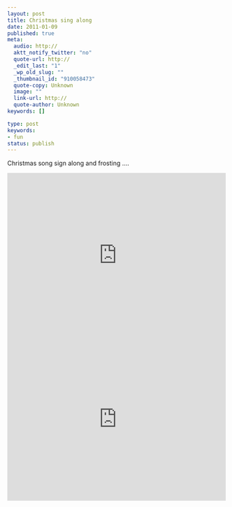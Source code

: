 ```yaml
---
layout: post
title: Christmas sing along
date: 2011-01-09
published: true
meta:
  audio: http://
  aktt_notify_twitter: "no"
  quote-url: http://
  _edit_last: "1"
  _wp_old_slug: ""
  _thumbnail_id: "910058473"
  quote-copy: Unknown
  image: ""
  link-url: http://
  quote-author: Unknown
keywords: []

type: post
keywords:
- fun
status: publish
---
```

Christmas song sign along and frosting ....

<iframe src="http://player.vimeo.com/video/18154275?color=0" frameborder="0" height="375" width="500"></iframe><iframe src="http://player.vimeo.com/video/18160301?color=0" frameborder="0" height="375" width="500"></iframe>
